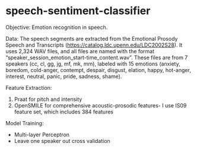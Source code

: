 # speech-sentiment-classifier

Objective: Emotion recognition in speech. 

Data: The speech segments are extracted from the Emotional Prosody Speech and Transcripts (https://catalog.ldc.upenn.edu/LDC2002S28). It uses 2,324 WAV files, and all files are named with the format “speaker_session_emotion_start-time_content.wav”. These files are from 7 speakers (cc, cl, gg, jg, mf, mk, mm), labeled with 15 emotions (anxiety, boredom, cold-anger, contempt, despair, disgust, elation, happy, hot-anger, interest, neutral, panic, pride, sadness, shame).

Feature Extraction:
1. Praat for pitch and intensity
2. OpenSMILE for comprehensive acoustic-prosodic features- I use IS09 feature set, which includes 384 features

Model Training:
- Multi-layer Perceptron
- Leave one speaker out cross validation

